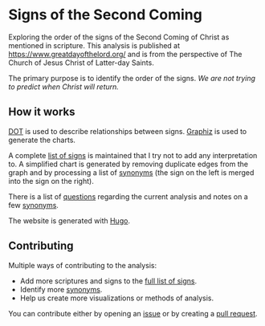 # Signs of the Second Coming

Exploring the order of the signs of the Second Coming of Christ as mentioned in scripture.
This analysis is published at https://www.greatdayofthelord.org/ and is from the perspective
of The Church of Jesus Christ of Latter-day Saints.

The primary purpose is to identify the order of the signs. _We are not trying to predict when
Christ will return._

## How it works

[DOT](https://en.wikipedia.org/wiki/DOT_(graph_description_language)) is used to describe 
relationships between signs. [Graphiz](https://www.graphviz.org/) is used to generate the charts.

A complete [list of signs](signs/signs.gv) is maintained that I try not to add any interpretation to.
A simplified chart is generated by removing duplicate edges from the graph and by processing a
list of [synonyms](synonyms/synonyms.gv) (the sign on the left is merged into the sign on the right).

There is a list of [questions](questions.md) regarding the current analysis and notes on a few [synonyms](./synonyms).

The website is generated with [Hugo](https://gohugo.io/).

## Contributing

Multiple ways of contributing to the analysis:

* Add more scriptures and signs to the [full list of signs](signs/signs.gv).
* Identify more [synonyms](synonyms/synonyms.gv).
* Help us create more visualizations or methods of analysis.

You can contribute either by opening an [issue](https://github.com/justincy/signs-of-the-second-coming/issues) or by creating a [pull request](https://help.github.com/en/articles/about-pull-requests).